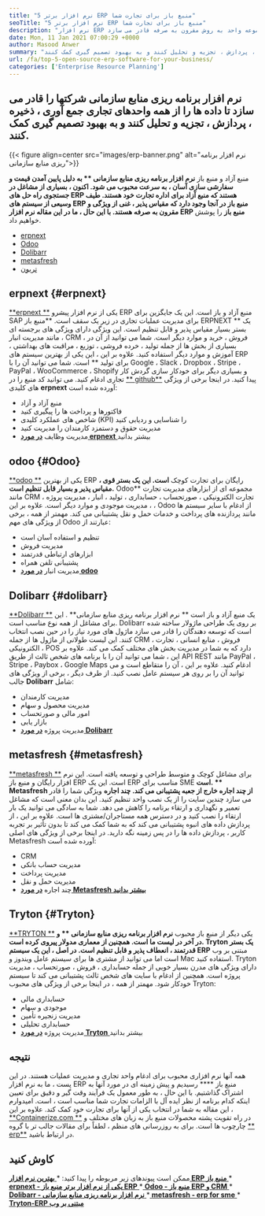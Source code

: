 ```yaml
---
title: "5 نرم افزار برتر ERP منبع باز برای تجارت شما" 
seoTitle: "5 نرم افزار برتر ERP منبع باز برای تجارت شما" 
description: "نرم افزار ERP منبع باز شرکت ها را برای ادغام و مدیریت کلیه واحدهای تجاری از یک مجموعه واحد به روش مقرون به صرفه قادر می سازد." 
date: Mon, 11 Jan 2021 07:00:29 +0000
author: Masood Anwer
summary: "نرم افزار برنامه ریزی منابع سازمانی شرکت ها را قادر می سازد تا داده ها را از همه واحدهای تجاری جمع آوری ، ذخیره ، پردازش ، تجزیه و تحلیل کنند و به بهبود تصمیم گیری کمک کنند." 
url: /fa/top-5-open-source-erp-software-for-your-business/
categories: ['Enterprise Resource Planning']
---
```


## نرم افزار برنامه ریزی منابع سازمانی شرکتها را قادر می سازد تا داده ها را از همه واحدهای تجاری جمع آوری ، ذخیره ، پردازش ، تجزیه و تحلیل کنند و به بهبود تصمیم گیری کمک کنند.

{{< figure align=center src="images/erp-banner.png" alt="نرم افزار برنامه ریزی منابع سازمانی">}}

منبع آزاد و منبع باز **نرم افزار برنامه ریزی منابع سازمانی ** به دلیل پایین آمدن قیمت و سفارشی سازی آسان ، به سرعت محبوب می شود. اکنون ، بسیاری از مشاغل در جستجوی راه حل های ERP هستند که منبع آزاد برای اداره تجارت خود هستند. طیف وسیعی از سیستم های ERP منبع باز در آنجا وجود دارد که مقیاس پذیر ، غنی از ویژگی و مقرون به صرفه هستند. با این حال ، ما در این مقاله نرم افزار ERP منبع باز**  را پوشش خواهیم داد.
  * [erpnext][1]
  * [Odoo][2]
  * [Dolibarr][3]
  * [metasfresh][4]
  * [تریون][5]

## erpnext   {#erpnext}
[**erpnext **][6] یکی از نرم افزار پیشرو ERP منبع آزاد و باز است. این یک جایگزین برای SAP برای مدیریت عملیات تجاری در زیر یک سقف است.  **منبع باز ERPNEXT **  یک بستر بسیار مقیاس پذیر و قابل تنظیم است. این ویژگی دارای ویژگی های برجسته ای مانند مدیریت انبار ، CRM ، فروش ، خرید و موارد دیگر است. شما می توانید از آن در بسیاری از بخش ها از جمله تولید ، خرده فروشی ، توزیع ، مراقبت های بهداشتی ، آموزش و موارد دیگر استفاده کنید. علاوه بر این ، این یکی از بهترین سیستم های ERP برای تولید ** است. شما می توانید آن را با Google ، Slack ، Dropbox ، Stripe ، PayPal ، WooCommerce ، Shopify و بسیاری دیگر برای خودکار سازی گردش کار تجاری ادغام کنید. می توانید کد منبع را در [**  github**][7] پیدا کنید.
در اینجا برخی از ویژگی های کلیدی  **erpnext**  آورده شده است:
  * منبع آزاد و آزاد
  * فاکتورها و پرداخت ها را پیگیری کنید
  * شاخص های عملکرد کلیدی (KPI) را شناسایی و ردیابی کنید
  * مدیریت حقوق و دستمزد کارمندان را مدیریت کنید
  * مدیریت وظایف
[ **در مورد erpnext** ][8] بیشتر بدانید

## odoo   {#Odoo}
[**odoo **][9] یکی از بهترین ERP رایگان برای تجارت کوچک  **است. این یک بستر قوی ، مقیاس پذیر و بسیار قابل تنظیم است.**   Odoo** مجموعه ای از ابزارهای مدیریت تجارت مانند CRM ، تجارت الکترونیکی ، صورتحساب ، حسابداری ، تولید ، انبار ، مدیریت پروژه ، مدیریت موجودی و موارد دیگر است. علاوه بر این ، Odoo از ادغام با سایر سیستم ها مانند پردازنده های پرداخت و خدمات حمل و نقل پشتیبانی می کند.
مهمتر از همه ، برخی از ویژگی های مهم Odoo عبارتند از:
  * تنظیم و استفاده آسان است
  * مدیریت فروش
  * ابزارهای ارتباطی قدرتمند
  * پشتیبانی تلفن همراه
  * مدیریت انبار
[ **در مورد odoo** ][10]

## Dolibarr   {#dolibarr}
[**Dolibarr **][11] یک منبع آزاد و باز است ** نرم افزار برنامه ریزی منابع سازمانی** . این برای مشاغل از همه نوع مناسب است. Dolibarr بر روی یک طراحی ماژولار ساخته شده است که توسعه دهندگان را قادر می سازد ماژول های مورد نیاز را در حین نصب انتخاب کنند. این لیست طولانی از ماژول ها از جمله CRM ، فروش ، منابع انسانی ، تجارت الکترونیکی ، POS دارد که به شما در مدیریت بخش های مختلف کمک می کند. علاوه بر این ، شما می توانید آن را با برنامه های شخص ثالث از طریق API REST مانند PayPal ، Stripe ، Paybox ، Google Maps ادغام کنید. علاوه بر این ، آن را متقاطع است و می توانید آن را بر روی هر سیستم عامل نصب کنید.
از طرف دیگر ، برخی از ویژگی های جالب  **Dolibarr**  شامل:
  * مدیریت کارمندان
  * مدیریت محصول و سهام
  * امور مالی و صورتحساب
  * بازار یابی
  * مدیریت پروژه
[ **در مورد Dolibarr** ][12]

## metasfresh   {#metasfresh}
[**metasfresh **][13] برای مشاغل کوچک و متوسط ​​طراحی و توسعه یافته است. این نرم افزار رایگان و منبع باز ERP است. این یک ERP مناسب برای SME  **است. **  Metasfresh  **از چند اجاره خارج از جعبه پشتیبانی می کند.**   چند اجاره** ویژگی شما را قادر می سازد چندین سایت را از یک نصب واحد تنظیم کنید. این بدان معنی است که مشاغل تعمیر و نگهداری و ارتقاء برنامه را کاهش می دهد. شما به سادگی می توانید یک بار ارتقاء را نصب کنید و در دسترس همه مستاجران/مشتری ها است. علاوه بر این ، از پردازش داده های انبوه پشتیبانی می کند که به شما کمک می کند تا بدون تأثیر بر تجربه کاربر ، پردازش داده ها را در پس زمینه نگه دارید.
در اینجا برخی از ویژگی های اصلی Metasfresh آورده شده است:
  * CRM
  * مدیریت حساب بانکی
  * مدیریت پرداخت
  * مدیریت حمل و نقل
  * چند اجاره
[ **در مورد Metasfresh بیشتر بدانید** ][14]

## Tryton   {#Tryton}
[**TRYTON **][15] یکی دیگر از منبع باز محبوب  **نرم افزار برنامه ریزی منابع سازمانی **  و در آخر در لیست ما است. همچنین از معماری مدولار پیروی کرده است.  **Tryton**   یک بستر قدرتمند ، انعطاف پذیر و قابل تنظیم است. در اصل ، این یک سیستم ERP** مبتنی بر وب است اما می توانید از مشتری ها برای سیستم عامل ویندوز و Mac استفاده کنید. Tryton دارای ویژگی های مدرن بسیار خوبی از جمله حسابداری ، فروش ، صورتحساب ، مدیریت پروژه است. همچنین از ادغام با سایت های شخص ثالث پشتیبانی می کند تا سیستم خودکار شود.
مهمتر از همه ، در اینجا برخی از ویژگی های محبوب Tryton:
  * حسابداری مالی
  * موجودی و سهام
  * مدیریت زنجیره تأمین
  * حسابداری تحلیلی
  * مدیریت پروژه
[ **در مورد Tryton** ][16] بیشتر بدانید

## نتیجه
همه آنها نرم افزاری محبوب برای ادغام واحد تجاری و مدیریت عملیات هستند. در این پست ، ما به نرم افزار ERP منبع باز **** رسیدیم و پیش زمینه ای در مورد آنها به اشتراک گذاشتیم. با این حال ، به طور معمول یک فرآیند وقت گیر و دقیق برای تعیین اینکه کدام برنامه از نظر ایده آل با الزامات تجارت شما مناسب است ، است. امیدوارم این مقاله به شما در انتخاب یکی از آنها برای تجارت خود کمک کند.
علاوه بر این ، [**Containerize.com **][17] در راه تقویت پشته محصولات منبع باز به زبان های مختلف و چارچوب ها است. برای به روزرسانی های منظم ، لطفاً برای مقالات جالب تر با گروه [**  erp**][18] در ارتباط باشید.

## کاوش کنید
ممکن است پیوندهای زیر مربوطه را پیدا کنید:
  *[ **بهترین نرم افزار ERP منبع باز** ][19]
  *[ **erpnext - یکی از نرم افزار برتر منبع باز ERP** ][20]
  *[ **Odoo - منبع باز ERP و CRM** ][21]
  *[ **Dolibarr - نرم افزار برنامه ریزی منابع سازمانی** ][12]
  *[ **metasfresh - erp for sme** ][14]
  *[ **Tryton-ERP مبتنی بر وب** ][16]

  
[1]: #ERPNext
[2]: #Odoo
[3]: #Dolibarr
[4]: #metasfresh
[5]: #Tryton
[6]: https://products.containerize.com/erp/erpnext/
[7]: https://github.com/frappe/erpnext
[8]: https://erpnext.com/
[9]: https://products.containerize.com/erp/odoo/
[10]: https://www.odoo.com
[11]: https://products.containerize.com/erp/dolibarr/
[12]: https://products.containerize.com/erp/dolibarr
[13]: https://products.containerize.com/erp/metasfresh/
[14]: https://products.containerize.com/erp/metasfresh
[15]: https://products.containerize.com/erp/tryton/
[16]: https://products.containerize.com/erp/tryton
[17]: https://containerize.com
[18]: https://blog.containerize.com/category/enterprise-resource-planning/
[19]: https://products.containerize.com/erp
[20]: https://products.containerize.com/erp/erpnext
[21]: https://products.containerize.com/erp/odoo
